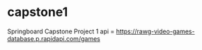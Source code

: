 # capstone1
Springboard Capstone Project 1
api = https://rawg-video-games-database.p.rapidapi.com/games
